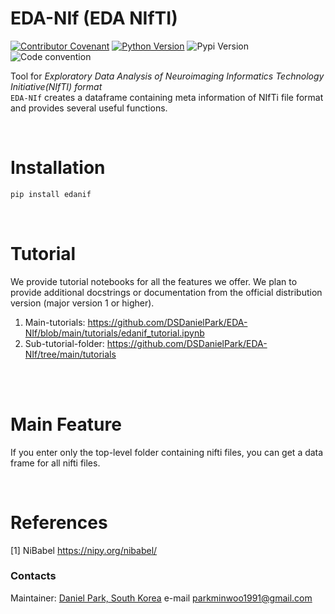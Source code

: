 # EDA-NIf (EDA NIfTI)
[![Contributor Covenant](https://img.shields.io/badge/contributor%20covenant-v2.0%20adopted-black.svg)](code_of_conduct.md)
[![Python Version](https://img.shields.io/badge/python-3.6%2C3.7%2C3.8-black.svg)](code_of_conduct.md)
![Pypi Version](https://img.shields.io/pypi/v/edanif.svg)
![Code convention](https://img.shields.io/badge/code%20convention-pep8-black)

Tool for *Exploratory Data Analysis of Neuroimaging Informatics Technology Initiative(NIfTI) format* <br>
`EDA-NIf` creates a dataframe containing meta information of NIfTi file format and provides several useful functions.

<br>

# Installation
  ```cmd
  pip install edanif
  ```
<Br>

# Tutorial
We provide tutorial notebooks for all the features we offer. We plan to provide additional docstrings or documentation from the official distribution version (major version 1 or higher).

1. Main-tutorials: https://github.com/DSDanielPark/EDA-NIf/blob/main/tutorials/edanif_tutorial.ipynb
2. Sub-tutorial-folder: https://github.com/DSDanielPark/EDA-NIf/tree/main/tutorials

<br>
<br>

# Main Feature
If you enter only the top-level folder containing nifti files, you can get a data frame for all nifti files.

<br>

# References
[1] NiBabel https://nipy.org/nibabel/


### Contacts
Maintainer: [Daniel Park, South Korea](https://github.com/DSDanielPark) 
e-mail parkminwoo1991@gmail.com
